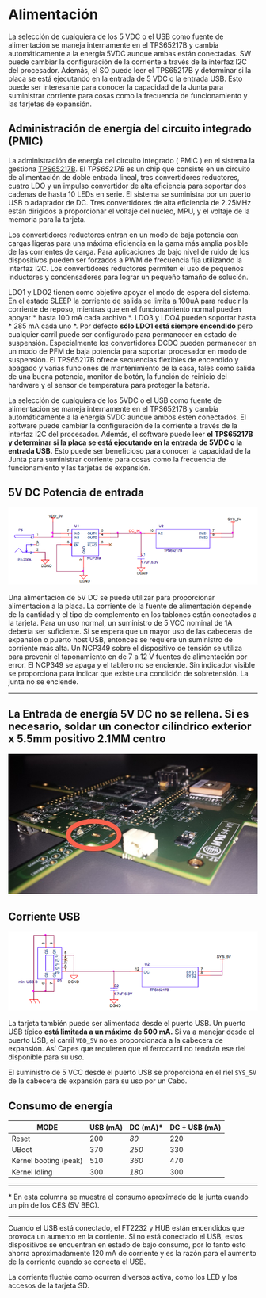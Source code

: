 Alimentación
============

La selección de cualquiera de los 5 VDC o el USB como fuente de alimentación se maneja internamente en el TPS65217B y cambia automáticamente a la energía 5VDC aunque ambas están conectadas. SW puede cambiar la configuración de la corriente a través de la interfaz I2C del procesador. Además, el SO puede leer el TPS65217B y determinar si la placa se está ejecutando en la entrada de 5 VDC o la entrada USB. Esto puede ser interesante para conocer la capacidad de la Junta para suministrar corriente para cosas como la frecuencia de funcionamiento y las tarjetas de expansión.

Administración de energía del circuito integrado (PMIC)
--------

La administración de energía del circuito integrado ( PMIC ) en el sistema la gestiona [TPS65217B](http://www.ti.com/product/tps65217b). El *TPS65217B* es un chip que consiste en un circuito de alimentación de doble entrada lineal, tres convertidores reductores, cuatro LDO y un impulso convertidor de alta eficiencia para soportar dos cadenas de hasta 10 LEDs en serie. El sistema se suministra por un puerto USB o adaptador de DC. Tres convertidores de alta eficiencia de 2.25MHz están dirigidos a proporcionar el voltaje del núcleo, MPU, y el voltaje de la memoria para la tarjeta.

Los convertidores reductores entran en un modo de baja potencia con cargas ligeras para una máxima eficiencia en la gama más amplia posible de las corrientes de carga. Para aplicaciones de bajo nivel de ruido de los dispositivos pueden ser forzados a PWM de frecuencia fija utilizando la interfaz I2C. Los convertidores reductores permiten el uso de pequeños inductores y condensadores para lograr un pequeño tamaño de solución.

LDO1 y LDO2 tienen como objetivo apoyar el modo de espera del sistema. En el estado SLEEP la corriente de salida se limita a 100uA para reducir la corriente de reposo, mientras que en el funcionamiento normal pueden apoyar * hasta 100 mA cada archivo *. LDO3 y LDO4 pueden soportar hasta * 285 mA cada uno *.
Por defecto **sólo LDO1 está siempre encendido** pero cualquier carril puede ser configurado para permanecer en estado de suspensión. Especialmente los convertidores DCDC pueden permanecer en un modo de PFM de baja potencia para soportar procesador en modo de suspensión. El TPS65217B ofrece secuencias flexibles de encendido y apagado y varias funciones de mantenimiento de la casa, tales como salida de una buena potencia, monitor de botón, la función de reinicio del hardware y el sensor de temperatura para proteger la batería.

La selección de cualquiera de los 5VDC o el USB como fuente de alimentación se maneja internamente en el TPS65217B y cambia automáticamente a la energía 5VDC aunque ambos esten conectados. El software puede cambiar la configuración de la corriente a través de la interfaz I2C del procesador. Además, el software puede leer **el TPS65217B y determinar si la placa se está ejecutando en la entrada de 5VDC o la entrada USB.** Esto puede ser beneficioso para conocer la capacidad de la Junta para suministrar corriente para cosas como la frecuencia de funcionamiento y las tarjetas de expansión.

5V DC Potencia de entrada
---------

![5v](img/5v.png)


Una alimentación de 5V DC se puede utilizar para proporcionar alimentación a la placa. La corriente de la fuente de alimentación depende de la cantidad y el tipo de complemento en los tablones están conectados a la tarjeta. Para un uso normal, un suministro de 5 VCC nominal de 1A debería ser suficiente. Si se espera que un mayor uso de las cabeceras de expansión o puerto host USB, entonces se requiere un suministro de corriente más alta. Un NCP349 sobre el dispositivo de tensión se utiliza para prevenir el taponamiento en de 7 a 12 V fuentes de alimentación por error. El NCP349 se apaga y el tablero no se enciende. Sin indicador visible se proporciona para indicar que existe una condición de sobretensión. La junta no se enciende.


------

**La Entrada de energía 5V DC no se rellena. Si es necesario, soldar un conector cilíndrico exterior x 5.5mm positivo 2.1MM centro**
------

![5v](img/5vconnector.jpg)


Corriente USB
--------

![5v](img/usbpower.png)


La tarjeta también puede ser alimentada desde el puerto USB. Un puerto USB típico **está limitada a un máximo de 500 mA.** Si va a manejar desde el puerto USB, el carril `VDD_5V` no es proporcionada a la cabecera de expansión. Así Capes que requieren que el ferrocarril no tendrán ese riel disponible para su uso.

El suministro de 5 VCC desde el puerto USB se proporciona en el riel `SYS_5V` de la cabecera de expansión para su uso por un Cabo.

Consumo de energía
--------


| MODE | USB (mA) | DC (mA)* | DC + USB (mA) |
| -----|-----|----|----------|
|Reset| 200 | *80* | 220 |
| UBoot | 370 | *250* | 330 |
| Kernel booting (peak) | 510 | *360* | 470 |
| Kernel Idling | 300 | *180* | 300 |

---

\* En esta columna se muestra el consumo aproximado de la junta cuando un pin de los CES (5V BEC).

---

Cuando el USB está conectado, el FT2232 y HUB están encendidos que provoca un aumento en la corriente. Si no está conectado el USB, estos dispositivos se encuentran en estado de bajo consumo, por lo tanto esto ahorra aproximadamente 120 mA de corriente y es la razón para el aumento de la corriente cuando se conecta el USB.

La corriente fluctúe como ocurren diversos activa, como los LED y los accesos de la tarjeta SD.
